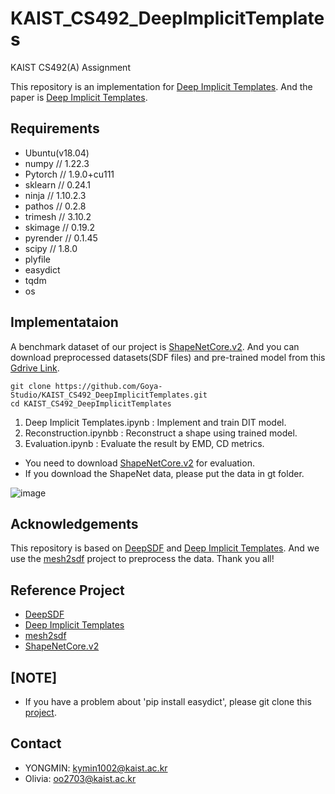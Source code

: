 # KAIST_CS492_DeepImplicitTemplates
KAIST CS492(A) Assignment

This repository is an implementation for [Deep Implicit Templates](http://www.liuyebin.com/dit/dit.html). 
And the paper is [Deep Implicit Templates](https://arxiv.org/abs/2011.14565). 

## Requirements
* Ubuntu(v18.04)
* numpy // 1.22.3
* Pytorch // 1.9.0+cu111
* sklearn // 0.24.1
* ninja // 1.10.2.3
* pathos // 0.2.8
* trimesh // 3.10.2
* skimage // 0.19.2
* pyrender // 0.1.45
* scipy // 1.8.0
* plyfile
* easydict
* tqdm
* os

## Implementataion
 A benchmark dataset of our project is [ShapeNetCore.v2](https://shapenet.org/). And you can download preprocessed datasets(SDF files) and pre-trained model from this [Gdrive Link](https://drive.google.com/drive/folders/1lshhJJNP_lbVG9BQjM0eME7x3JvPyEME?usp=sharing).
 
```
git clone https://github.com/Goya-Studio/KAIST_CS492_DeepImplicitTemplates.git
cd KAIST_CS492_DeepImplicitTemplates
```

1. Deep Implicit Templates.ipynb  : Implement and train DIT model.
2. Reconstruction.ipynbb          : Reconstruct a shape using trained model.
3. Evaluation.ipynb               : Evaluate the result by EMD, CD metrics.
- You need to download [ShapeNetCore.v2](https://shapenet.org/) for evaluation.
- If you download the ShapeNet data, please put the data in gt folder.

![image](https://user-images.githubusercontent.com/74032553/172082907-fd6e7100-b28e-4a6a-aadf-33cbfb2b1749.png)


## Acknowledgements

This repository is based on [DeepSDF](https://github.com/facebookresearch/DeepSDF) and [Deep Implicit Templates](https://github.com/ZhengZerong/DeepImplicitTemplates). And we use the [mesh2sdf](https://github.com/marian42/mesh_to_sdf) project to preprocess the data. Thank you all!

## Reference Project
* [DeepSDF](https://github.com/facebookresearch/DeepSDF)
* [Deep Implicit Templates](https://github.com/ZhengZerong/DeepImplicitTemplates)
* [mesh2sdf](https://github.com/marian42/mesh_to_sdf)
* [ShapeNetCore.v2](https://shapenet.org/)

## [NOTE]
* If you have a problem about 'pip install easydict', please git clone this [project](https://github.com/makinacorpus/easydict).


## Contact
- YONGMIN: kymin1002@kaist.ac.kr
- Olivia: oo2703@kaist.ac.kr
